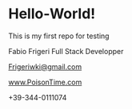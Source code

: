 # Hello-World!

This is my first repo for testing

Fabio Frigeri
Full Stack Developper

Frigeriwki@gmail.com

www.PoisonTime.com

+39-344-0111074
